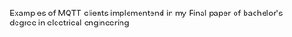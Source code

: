 Examples of MQTT clients implementend in my Final paper of bachelor's degree in electrical engineering

